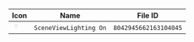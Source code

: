 | Icon | Name | File ID |
| ---  | ---  | ---     |
| ![](SceneViewLighting%20On.png) | `SceneViewLighting On` | `8042945662163104045` |
